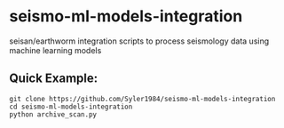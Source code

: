 # seismo-ml-models-integration
seisan/earthworm integration scripts to process seismology data using machine learning models

## Quick Example:
```
git clone https://github.com/Syler1984/seismo-ml-models-integration
cd seismo-ml-models-integration
python archive_scan.py
```